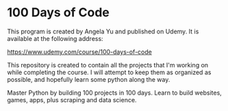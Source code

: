 # 100 Days of Code

This program is created by Angela Yu and published on Udemy. It is available at the following address:

https://www.udemy.com/course/100-days-of-code

This repository is created to contain all the projects that I'm working on while completing the course. I will attempt to keep them as organized as possible, and hopefully learn some python along the way.

Master Python by building 100 projects in 100 days. Learn to build websites, games, apps, plus scraping and data science.
